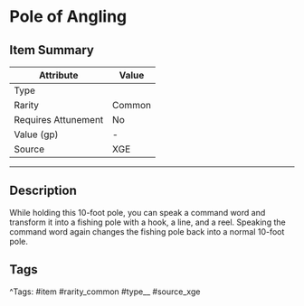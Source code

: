 # Pole of Angling

## Item Summary

| Attribute            | Value                        |
|----------------------|------------------------------|
| Type                 |   |
| Rarity               | Common             |
| Requires Attunement  | No                |
| Value (gp)           | -    |
| Source               | XGE |

---

## Description

While holding this 10-foot pole, you can speak a command word and transform it into a fishing pole with a hook, a line, and a reel. Speaking the command word again changes the fishing pole back into a normal 10-foot pole.

## Tags

^Tags: #item #rarity_common #type__ #source_xge